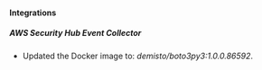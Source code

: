 #### Integrations
##### AWS Security Hub Event Collector
- Updated the Docker image to: *demisto/boto3py3:1.0.0.86592*.
